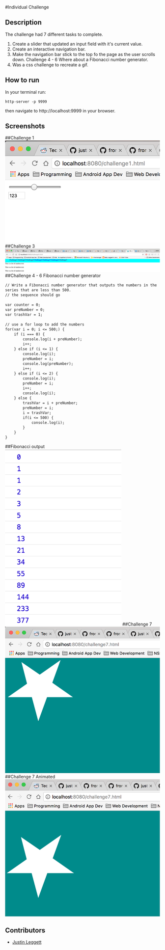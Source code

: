 #Individual Challenge



## Description
The challenge had 7 different tasks to complete.
1. Create a slider that updated an input field with it's current value.
2. Create an interactive navigation bar.
3. Make the navigation bar stick to the top fo the page as the user scrolls down.
Challenge 4 - 6 Where about a Fibonacci number generator.
7. Was a css challenge to recreate a gif.

## How to run
In your terminal run:
```
http-server -p 9999
```
then navigate to http://localhost:9999 in your browser.

## Screenshots
##Challenge 1
![Challenge 1](img/Challenge1.png)
##Challenge 3
![Challenge3](img/Challenge3.png)
##Challenge 4 - 6 Fibonacci number generator
```
// Write a Fibonacci number generator that outputs the numbers in the series that are less than 500.
// the sequence should go

var counter = 0;
var preNumber = 0;
var trashVar = 1;

// use a for loop to add the numbers
for(var i = 0; i <= 500;) {
    if (i === 0) {
        console.log(i + preNumber);
        i++;
    } else if (i <= 1) {
        console.log(i);
        preNumber = i;
        console.log(preNumber);
        i++;
    } else if (i <= 2) {
        console.log(i);
        preNumber = i;
        i++;
        console.log(i);
    } else {
        trashVar = i + preNumber;
        preNumber = i;
        i = trashVar;
        if(i <= 500) {
            console.log(i);
        }
    }
}
```
##Fibonacci output
![Fibonacci Output](img/Fibonacci_output.png)
##Challenge 7
![Challenge 7](img/Challenge7.png)
##Challenge 7 Animated
![Challenge 7 Animated](img/Challenge7_animated.png)

## Contributors
- [Justin Leggett](https://github.com/justinal64)